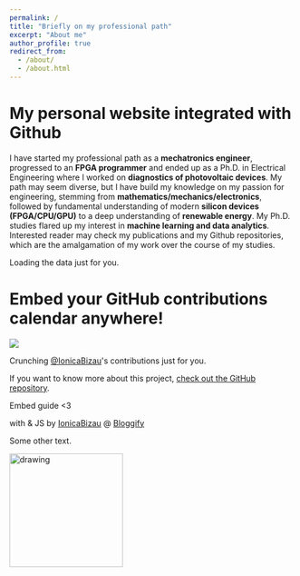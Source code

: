 ```yaml
---
permalink: /
title: "Briefly on my professional path"
excerpt: "About me"
author_profile: true
redirect_from: 
  - /about/
  - /about.html
---
```

My personal website integrated with Github
======


I have started my professional path as a **mechatronics engineer**, progressed to an **FPGA programmer** and ended up as a Ph.D. in Electrical Engineering where I worked on **diagnostics of photovoltaic devices**. My path may seem diverse, but I have build my knowledge on my passion for engineering, stemming from **mathematics/mechanics/electronics**, followed by fundamental understanding of modern **silicon devices (FPGA/CPU/GPU)** to a deep understanding of **renewable energy**. My Ph.D. studies flared up my interest in **machine learning and data analytics**. Interested reader may check my publications and my Github repositories, which are the amalgamation of my work over the course of my studies.



<!-- Include the library. -->
<script
  src="https://unpkg.com/github-calendar@latest/dist/github-calendar.min.js">
</script>

<!-- Optionally, include the theme (if you don't want to struggle to write the CSS) -->
<link
  rel="stylesheet"
  href="https://unpkg.com/github-calendar@latest/dist/github-calendar-responsive.css"
/>

<!-- Prepare a container for your calendar. -->
<div class="calendar">
    <!-- Loading stuff -->
    Loading the data just for you.
</div>

<script src="https://cdnjs.cloudflare.com/ajax/libs/es6-promise/3.0.2/es6-promise.min.js"></script>
<script src="https://cdnjs.cloudflare.com/ajax/libs/fetch/0.10.1/fetch.min.js"></script>
<script src="contribution_graph/dist/github-calendar.min.js"></script>
<script src="contribution_graph/js/main.js"></script>

<script>
    // or enable responsive functionality:
    GitHubCalendar(".calendar", "martin-garaj", { responsive: true });
</script>





<div class="bag fixed">
    <h1>Embed your GitHub contributions calendar anywhere!</h1>
    <div class="calendar">
        <img src="https://github.githubassets.com/images/spinners/octocat-spinner-128.gif" class="spinner"/>
        <p class="spinner-text monospace">Crunching <a href="https://github.com/IonicaBizau">@IonicaBizau</a>'s contributions just for you.</p>
    </div>
    <script src="https://cdnjs.cloudflare.com/ajax/libs/es6-promise/3.0.2/es6-promise.min.js"></script>
    <script src="https://cdnjs.cloudflare.com/ajax/libs/fetch/0.10.1/fetch.min.js"></script>
    <script src="contribution_graph/dist/github-calendar.min.js"></script>
    <script src="contribution_graph/js/main.js"></script>
    <p class="monospace">If you want to know more about this project, <a href="https://github.com/Bloggify/github-calendar" target="blank">check out the GitHub repository</a>.</p>
    <p class="monospace">Embed guide &lt;3</p>
    <div class="monospace with-heart">
        <span class="octicon octicon-code"></span> with <span class="octicon octicon-heart"></span> &amp; JS by <a href="https://ionicabizau.net">IonicaBizau</a> @ <a href="https://bloggify.org">Bloggify</a>
    </div>
</div>
<script src="https://cdnjs.cloudflare.com/ajax/libs/highlight.js/9.0.0/highlight.min.js"></script>
<script>hljs.highlightBlock(document.querySelector("pre"))</script>



Some other text. 

<img src="drawing.jpg" alt="drawing" style="width:200px;"/>
